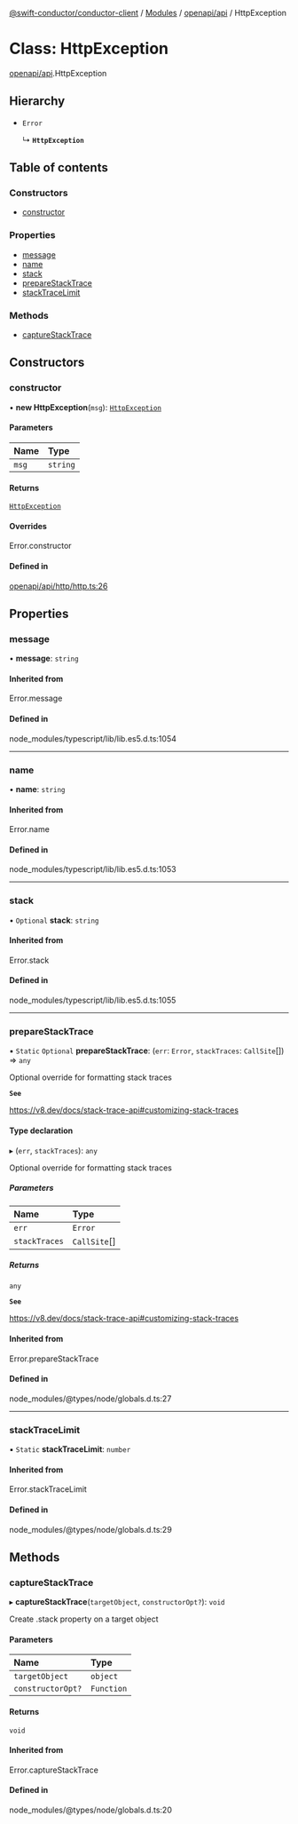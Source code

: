 [@swift-conductor/conductor-client](../README.md) / [Modules](../modules.md) / [openapi/api](../modules/openapi_api.md) / HttpException

# Class: HttpException

[openapi/api](../modules/openapi_api.md).HttpException

## Hierarchy

- `Error`

  ↳ **`HttpException`**

## Table of contents

### Constructors

- [constructor](openapi_api.HttpException.md#constructor)

### Properties

- [message](openapi_api.HttpException.md#message)
- [name](openapi_api.HttpException.md#name)
- [stack](openapi_api.HttpException.md#stack)
- [prepareStackTrace](openapi_api.HttpException.md#preparestacktrace)
- [stackTraceLimit](openapi_api.HttpException.md#stacktracelimit)

### Methods

- [captureStackTrace](openapi_api.HttpException.md#capturestacktrace)

## Constructors

### constructor

• **new HttpException**(`msg`): [`HttpException`](openapi_api.HttpException.md)

#### Parameters

| Name | Type |
| :------ | :------ |
| `msg` | `string` |

#### Returns

[`HttpException`](openapi_api.HttpException.md)

#### Overrides

Error.constructor

#### Defined in

[openapi/api/http/http.ts:26](https://github.com/swift-conductor/conductor-client-typescript/blob/d61717b/openapi/api/http/http.ts#L26)

## Properties

### message

• **message**: `string`

#### Inherited from

Error.message

#### Defined in

node_modules/typescript/lib/lib.es5.d.ts:1054

___

### name

• **name**: `string`

#### Inherited from

Error.name

#### Defined in

node_modules/typescript/lib/lib.es5.d.ts:1053

___

### stack

• `Optional` **stack**: `string`

#### Inherited from

Error.stack

#### Defined in

node_modules/typescript/lib/lib.es5.d.ts:1055

___

### prepareStackTrace

▪ `Static` `Optional` **prepareStackTrace**: (`err`: `Error`, `stackTraces`: `CallSite`[]) => `any`

Optional override for formatting stack traces

**`See`**

https://v8.dev/docs/stack-trace-api#customizing-stack-traces

#### Type declaration

▸ (`err`, `stackTraces`): `any`

Optional override for formatting stack traces

##### Parameters

| Name | Type |
| :------ | :------ |
| `err` | `Error` |
| `stackTraces` | `CallSite`[] |

##### Returns

`any`

**`See`**

https://v8.dev/docs/stack-trace-api#customizing-stack-traces

#### Inherited from

Error.prepareStackTrace

#### Defined in

node_modules/@types/node/globals.d.ts:27

___

### stackTraceLimit

▪ `Static` **stackTraceLimit**: `number`

#### Inherited from

Error.stackTraceLimit

#### Defined in

node_modules/@types/node/globals.d.ts:29

## Methods

### captureStackTrace

▸ **captureStackTrace**(`targetObject`, `constructorOpt?`): `void`

Create .stack property on a target object

#### Parameters

| Name | Type |
| :------ | :------ |
| `targetObject` | `object` |
| `constructorOpt?` | `Function` |

#### Returns

`void`

#### Inherited from

Error.captureStackTrace

#### Defined in

node_modules/@types/node/globals.d.ts:20
